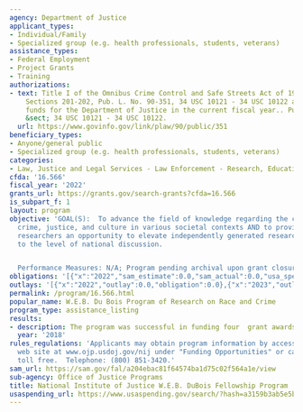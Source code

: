 ```yaml
---
agency: Department of Justice
applicant_types:
- Individual/Family
- Specialized group (e.g. health professionals, students, veterans)
assistance_types:
- Federal Employment
- Project Grants
- Training
authorizations:
- text: Title I of the Omnibus Crime Control and Safe Streets Act of 1968, Part A,
    Sections 201-202, Pub. L. No. 90-351, 34 USC 10121 - 34 USC 10122 and an act appropriating
    funds for the Department of Justice in the current fiscal year.. Pub. L. 90, 351.  U.S.C.
    &sect; 34 USC 10121 - 34 USC 10122.
  url: https://www.govinfo.gov/link/plaw/90/public/351
beneficiary_types:
- Anyone/general public
- Specialized group (e.g. health professionals, students, veterans)
categories:
- Law, Justice and Legal Services - Law Enforcement - Research, Education, Training
cfda: '16.566'
fiscal_year: '2022'
grants_url: https://grants.gov/search-grants?cfda=16.566
is_subpart_f: 1
layout: program
objective: 'GOAL(S):  To advance the field of knowledge regarding the confluence of
  crime, justice, and culture in various societal contexts AND to provide early career
  researchers an opportunity to elevate independently generated research and ideas
  to the level of national discussion.


  Performance Measures: N/A; Program pending archival upon grant closures.'
obligations: '[{"x":"2022","sam_estimate":0.0,"sam_actual":0.0,"usa_spending_actual":-16879.74},{"x":"2023","sam_estimate":0.0,"sam_actual":0.0,"usa_spending_actual":1830810.0},{"x":"2024","sam_estimate":0.0,"sam_actual":0.0,"usa_spending_actual":0.0}]'
outlays: '[{"x":"2022","outlay":0.0,"obligation":0.0},{"x":"2023","outlay":26670.8,"obligation":1830810.0},{"x":"2024","outlay":0.0,"obligation":0.0}]'
permalink: /program/16.566.html
popular_name: W.E.B. Du Bois Program of Research on Race and Crime
program_type: assistance_listing
results:
- description: The program was successful in funding four  grant awards.
  year: '2018'
rules_regulations: 'Applicants may obtain program information by accessing the Institute''s
  web site at www.ojp.usdoj.gov/nij under "Funding Opportunities" or calling NCJRS
  toll free.  Telephone: (800) 851-3420.'
sam_url: https://sam.gov/fal/a204ebac81f64574ba1d75c02f564a1e/view
sub-agency: Office of Justice Programs
title: National Institute of Justice W.E.B. DuBois Fellowship Program
usaspending_url: https://www.usaspending.gov/search/?hash=a3159b3ab5e5bfad6b828c73de575f17
---
```

